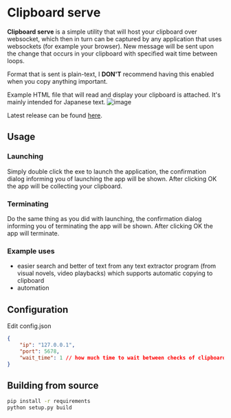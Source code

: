 # Clipboard serve

**Clipboard serve** is a simple utility that will host your clipboard over websocket, which then in turn can be captured by any application that uses websockets (for example your browser). New message will be sent upon the change that occurs in your clipboard with specified wait time between loops.

Format that is sent is plain-text, I **DON'T** recommend having this enabled when you copy anything important.

Example HTML file that will read and display your clipboard is attached. It's mainly intended for Japanese text.
![image](https://user-images.githubusercontent.com/7038406/89105638-120ce400-d423-11ea-8e40-5a8e3499d213.png)

Latest release can be found [here](https://github.com/Reyuu/clipboard-manager/releases/latest).

## Usage

### Launching

Simply double click the exe to launch the application, the confirmation dialog informing you of launching the app will be shown. After clicking OK the app will be collecting your clipboard.

### Terminating

Do the same thing as you did with launching, the confirmation dialog informing you of terminating the app will be shown. After clicking OK the app will terminate.

### Example uses

- easier search and better of text from any text extractor program (from visual novels, video playbacks) which supports automatic copying to clipboard
- automation

## Configuration

Edit config.json

```json
{
    "ip": "127.0.0.1",
    "port": 5678,
    "wait_time": 1 // how much time to wait between checks of clipboard
}
```

## Building from source

```bash
pip install -r requirements
python setup.py build
```
